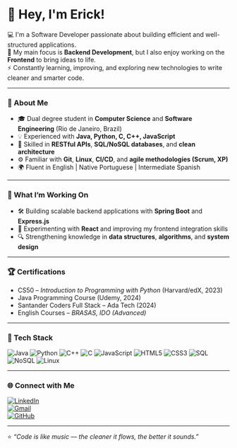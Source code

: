 # 👋 Hey, I'm Erick!

💻 I'm a Software Developer passionate about building efficient and well-structured applications.  
🎯 My main focus is **Backend Development**, but I also enjoy working on the **Frontend** to bring ideas to life.  
⚡ Constantly learning, improving, and exploring new technologies to write cleaner and smarter code.

---

### 🧠 About Me
- 🎓 Dual degree student in **Computer Science** and **Software Engineering** (Rio de Janeiro, Brazil)  
- 💡 Experienced with **Java, Python, C, C++, JavaScript**  
- 🔧 Skilled in **RESTful APIs**, **SQL/NoSQL databases**, and **clean architecture**  
- ⚙️ Familiar with **Git**, **Linux**, **CI/CD**, and **agile methodologies (Scrum, XP)**  
- 🌍 Fluent in English | Native Portuguese | Intermediate Spanish  

---

### 🧩 What I’m Working On
- 🛠️ Building scalable backend applications with **Spring Boot** and **Express.js**  
- 🎨 Experimenting with **React** and improving my frontend integration skills  
- 🔍 Strengthening knowledge in **data structures**, **algorithms**, and **system design**

---

### 🏆 Certifications
- CS50 – *Introduction to Programming with Python* (Harvard/edX, 2023)  
- Java Programming Course (Udemy, 2024)  
- Santander Coders Full Stack – Ada Tech (2024)  
- English Courses – *BRASAS, IDO (Advanced)*  

---

### 🧰 Tech Stack
![Java](https://img.shields.io/badge/Java-ED8B00?style=for-the-badge&logo=openjdk&logoColor=white)
![Python](https://img.shields.io/badge/Python-3776AB?style=for-the-badge&logo=python&logoColor=white)
![C++](https://img.shields.io/badge/C++-00599C?style=for-the-badge&logo=c%2B%2B&logoColor=white)
![C](https://img.shields.io/badge/C-555555?style=for-the-badge&logo=c&logoColor=white)
![JavaScript](https://img.shields.io/badge/JavaScript-F7DF1E?style=for-the-badge&logo=javascript&logoColor=black)
![HTML5](https://img.shields.io/badge/HTML5-E34F26?style=for-the-badge&logo=html5&logoColor=white)
![CSS3](https://img.shields.io/badge/CSS3-1572B6?style=for-the-badge&logo=css3&logoColor=white)
![SQL](https://img.shields.io/badge/SQL-003B57?style=for-the-badge&logo=mysql&logoColor=white)
![NoSQL](https://img.shields.io/badge/NoSQL-009639?style=for-the-badge&logo=mongodb&logoColor=white)
![Linux](https://img.shields.io/badge/Linux-FCC624?style=for-the-badge&logo=linux&logoColor=black)


---

### 🌐 Connect with Me
[![LinkedIn](https://img.shields.io/badge/LinkedIn-0077B5?style=for-the-badge&logo=linkedin&logoColor=white)](https://linkedin.com/in/erickklava)  
[![Gmail](https://img.shields.io/badge/Email-D14836?style=for-the-badge&logo=gmail&logoColor=white)](mailto:erickklavaprog@gmail.com)  
[![GitHub](https://img.shields.io/badge/GitHub-181717?style=for-the-badge&logo=github&logoColor=white)](https://github.com/Erick-Klava)

---

⭐ *“Code is like music — the cleaner it flows, the better it sounds.”*
